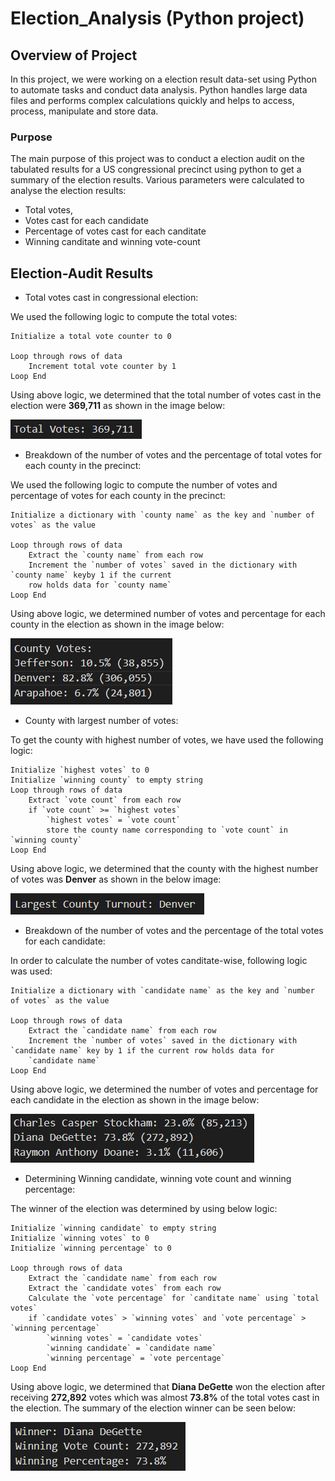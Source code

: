# Election_Analysis (Python project)

## Overview of Project

In this project, we were working on a election result data-set using Python to automate tasks and conduct data analysis.
Python handles large data files and performs complex calculations quickly and helps to access, process, manipulate and store data.

### Purpose

The main purpose of this project was to conduct a election audit on the tabulated results for a US congressional
precinct using python to get a summary of the election results. Various parameters were calculated to analyse the election
results:
- Total votes,
- Votes cast for each candidate
- Percentage of votes cast for each canditate
- Winning canditate and winning vote-count

## Election-Audit Results

- Total votes cast in congressional election:

We used the following logic to compute the total votes:

```
Initialize a total vote counter to 0

Loop through rows of data
    Increment total vote counter by 1
Loop End
```
Using above logic, we determined that the total number of votes cast in the election were **369,711** as shown in the image below:

![Total_votes](Images_analysis/Total_votes.png)

- Breakdown of the number of votes and the percentage of total votes for each county in the precinct:

We used the following logic to compute the number of votes and percentage of votes for each county in the precinct: 

```
Initialize a dictionary with `county name` as the key and `number of votes` as the value

Loop through rows of data
    Extract the `county name` from each row
    Increment the `number of votes` saved in the dictionary with `county name` keyby 1 if the current
    row holds data for `county name`
Loop End
``` 
Using above logic, we determined number of votes and percentage for each county in the election as shown in the image below:

![County_votes](Images_analysis/County_votes.png)

- County with largest number of votes:

To get the county with highest number of votes, we have used the following logic:

```
Initialize `highest votes` to 0
Initialize `winning county` to empty string
Loop through rows of data
    Extract `vote count` from each row
    if `vote count` >= `highest votes`
        `highest votes` = `vote count`
        store the county name corresponding to `vote count` in `winning county`
Loop End
```
Using above logic, we determined that the county with the highest number of votes was **Denver** as shown in
the below image: 

![Largest_county_votes](Images_analysis/Largest_county_votes.png)

- Breakdown of the number of votes and the percentage of the total votes for each candidate:

In order to calculate the number of votes canditate-wise, following logic was used:

```
Initialize a dictionary with `candidate name` as the key and `number of votes` as the value

Loop through rows of data
    Extract the `candidate name` from each row
    Increment the `number of votes` saved in the dictionary with `candidate name` key by 1 if the current row holds data for
    `candidate name`
Loop End
``` 
Using above logic, we determined the number of votes and percentage for each candidate in the election as shown in the image below:

![Candidate_votes](Images_analysis/Candidate_votes.png)

- Determining Winning candidate, winning vote count and winning percentage:

The winner of the election was determined by using below logic: 
```
Initialize `winning candidate` to empty string
Initialize `winning votes` to 0
Initialize `winning percentage` to 0

Loop through rows of data
    Extract the `candidate name` from each row
    Extract the `candidate votes` from each row
    Calculate the `vote percentage` for `canditate name` using `total votes`
    if `candidate votes` > `winning votes` and `vote percentage` > `winning percentage`
        `winning votes` = `candidate votes`
        `winning candidate` = `candidate name`
        `winning percentage` = `vote percentage`
Loop End
```
Using above logic, we determined that **Diana DeGette** won the election after receiving **272,892** votes
which was almost **73.8%** of the total votes cast in the election. The summary of the election winner can be
seen below:

![Winner_details](Images_analysis/Winner_details.png)




